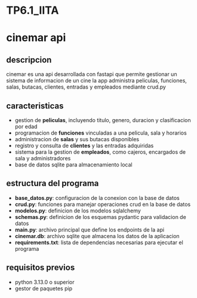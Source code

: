 # TP6.1_IITA
# cinemar api
## descripcion
cinemar es una api desarrollada con fastapi que permite gestionar un sistema de informacion de un cine la app administra peliculas, funciones, salas, butacas, clientes, entradas y empleados mediante crud.py
## caracteristicas
- gestion de **peliculas**, incluyendo titulo, genero, duracion y clasificacion por edad
- programacion de **funciones** vinculadas a una pelicula, sala y horarios
- administracion de **salas** y sus butacas disponibles
- registro y consulta de **clientes** y las entradas adquiridas
- sistema para la gestion de **empleados**, como cajeros, encargados de sala y administradores
- base de datos sqlite para almacenamiento local
## estructura del programa
- **base_datos.py**: configuracion de la conexion con la base de datos
- **crud.py**: funciones para manejar operaciones crud en la base de datos
- **modelos.py**: definicion de los modelos sqlalchemy
- **schemas.py**: definicion de los esquemas pydantic para validacion de datos
- **main.py**: archivo principal que define los endpoints de la api
- **cinemar.db**: archivo sqlite que almacena los datos de la aplicacion
- **requirements.txt**: lista de dependencias necesarias para ejecutar el programa
## requisitos previos
- python 3.13.0 o superior
- gestor de paquetes pip
